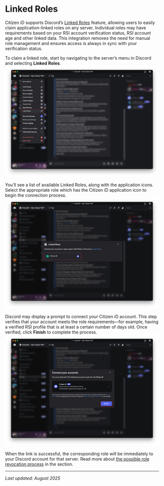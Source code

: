 # Linked Roles

Citizen iD supports Discord’s <a href="https://support.discord.com/hc/en-us/articles/10388356626711-Connections-Linked-Roles-Admins" target="_blank">Linked Roles</a> feature, allowing users to easily claim application-linked roles on any server.
Individual roles may have requirements based on your RSI account verification status, RSI account age and other linked data.
This integration removes the need for manual role management and ensures access is always in sync with your verification status.

To claim a linked role, start by navigating to the server’s menu in Discord and selecting **Linked Roles**.
![Discord server menu](/images/discord_full-server-menu-roles.png)

You’ll see a list of available Linked Roles, along with the application icons.
Select the appropriate role which has the Citizen iD application icon to begin the connection process.
![Discord linked roles selection](/images/discord_full-linkedroles-select.png)

Discord may display a prompt to connect your Citizen iD account.
This step verifies that your account meets the role requirements—for example, having a verified RSI profile that is at least a certain number of days old.
Once verified, click **Finish** to complete the process.
![Discord linked roles claim screen](/images/discord_full-linkedroles-claim.png)

When the link is successful, the corresponding role will be immediately to your Discord account for that server.
Read more about [the possible role revocation process](./role-revocation) in the section.

---

*Last updated: August 2025*
